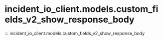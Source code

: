 # incident_io_client.models.custom_fields_v2_show_response_body

::: incident_io_client.models.custom_fields_v2_show_response_body